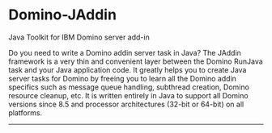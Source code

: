 # Domino-JAddin
Java Toolkit for IBM Domino server add-in

Do you need to write a Domino addin server task in Java? The JAddin framework is a very thin and convenient layer between the Domino RunJava task and your Java application code. It greatly helps you to create Java server tasks for Domino by freeing you to learn all the Domino addin specifics such as message queue handling, subthread creation, Domino resource cleanup, etc. It is written entirely in Java to support all Domino versions since 8.5 and processor architectures (32-bit or 64-bit) on all platforms.

---
